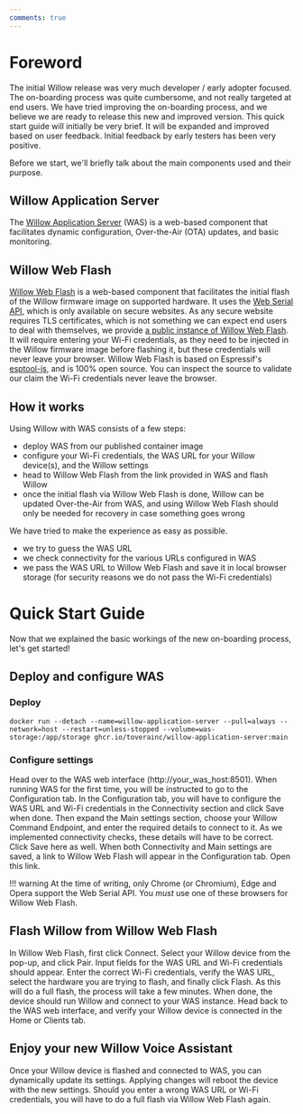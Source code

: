 ```yaml
---
comments: true
---
```


# Foreword

The initial Willow release was very much developer / early adopter focused. The on-boarding process was quite cumbersome, and not really targeted at end users. We have tried improving the on-boarding process, and we believe we are ready to release this new and improved version. This quick start guide will initially be very brief. It will be expanded and improved based on user feedback. Initial feedback by early testers has been very positive.

Before we start, we'll briefly talk about the main components used and their purpose.

## Willow Application Server

The [Willow Application Server](https://github.com/toverainc/willow-application-server) (WAS) is a web-based component that facilitates dynamic configuration, Over-the-Air (OTA) updates, and basic monitoring.

## Willow Web Flash

[Willow Web Flash](https://github.com/toverainc/willow-web-flash) is a web-based component that facilitates the initial flash of the Willow firmware image on supported hardware. It uses the [Web Serial API](https://developer.mozilla.org/en-US/docs/Web/API/Web_Serial_API), which is only available on secure websites. As any secure website requires TLS certificates, which is not something we can expect end users to deal with themselves, we provide [a public instance of Willow Web Flash](https://flash.heywillow.io/). It will require entering your Wi-Fi credentials, as they need to be injected in the Willow firmware image before flashing it, but these credentials will never leave your browser. Willow Web Flash is based on Espressif's [esptool-js](https://github.com/espressif/esptool-js), and is 100% open source. You can inspect the source to validate our claim the Wi-Fi credentials never leave the browser.

## How it works

Using Willow with WAS consists of a few steps:

* deploy WAS from our published container image
* configure your Wi-Fi credentials, the WAS URL for your Willow device(s), and the Willow settings
* head to Willow Web Flash from the link provided in WAS and flash Willow
* once the initial flash via Willow Web Flash is done, Willow can be updated Over-the-Air from WAS, and using Willow Web Flash should only be needed for recovery in case something goes wrong

We have tried to make the experience as easy as possible.
* we try to guess the WAS URL
* we check connectivity for the various URLs configured in WAS
* we pass the WAS URL to Willow Web Flash and save it in local browser storage
  (for security reasons we do not pass the Wi-Fi credentials)

# Quick Start Guide

Now that we explained the basic workings of the new on-boarding process, let's get started!

## Deploy and configure WAS

### Deploy

```
docker run --detach --name=willow-application-server --pull=always --network=host --restart=unless-stopped --volume=was-storage:/app/storage ghcr.io/toverainc/willow-application-server:main
```

### Configure settings

Head over to the WAS web interface (http://your_was_host:8501). When running WAS for the first time, you will be instructed to go to the Configuration tab. In the Configuration tab, you will have to configure the WAS URL and Wi-Fi credentials in the Connectivity section and click Save when done. Then expand the Main settings section, choose your Willow Command Endpoint, and enter the required details to connect to it. As we implemented connectivity checks, these details will have to be correct. Click Save here as well. When both Connectivity and Main settings are saved, a link to Willow Web Flash will appear in the Configuration tab. Open this link.

!!! warning
    At the time of writing, only Chrome (or Chromium), Edge and Opera support the Web Serial API. You *must* use one of these browsers for Willow Web Flash.

## Flash Willow from Willow Web Flash

In Willow Web Flash, first click Connect. Select your Willow device from the pop-up, and click Pair. Input fields for the WAS URL and Wi-Fi credentials should appear. Enter the correct Wi-Fi credentials, verify the WAS URL, select the hardware you are trying to flash, and finally click Flash. As this will do a full flash, the process will take a few minutes. When done, the device should run Willow and connect to your WAS instance. Head back to the WAS web interface, and verify your Willow device is connected in the Home or Clients tab.

## Enjoy your new Willow Voice Assistant

Once your Willow device is flashed and connected to WAS, you can dynamically update its settings. Applying changes will reboot the device with the new settings. Should you enter a wrong WAS URL or Wi-Fi credentials, you will have to do a full flash via Willow Web Flash again.


